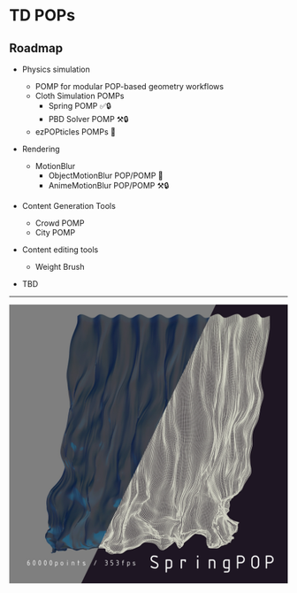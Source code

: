 # TD POPs

## Roadmap

- Physics simulation
  - POMP for modular POP-based geometry workflows
  - Cloth Simulation POMPs
    - Spring POMP ✅🔒
    - PBD Solver POMP ⚒️🔒
  - ezPOPticles POMPs 📌

- Rendering
  - MotionBlur
    - ObjectMotionBlur POP/POMP 📌
    - AnimeMotionBlur POP/POMP ⚒️🔒

- Content Generation Tools
  - Crowd POMP
  - City POMP

- Content editing tools
  - Weight Brush

- TBD


---

![](ClothSimulationPOPs/img/SpringPOP1.jpg)
